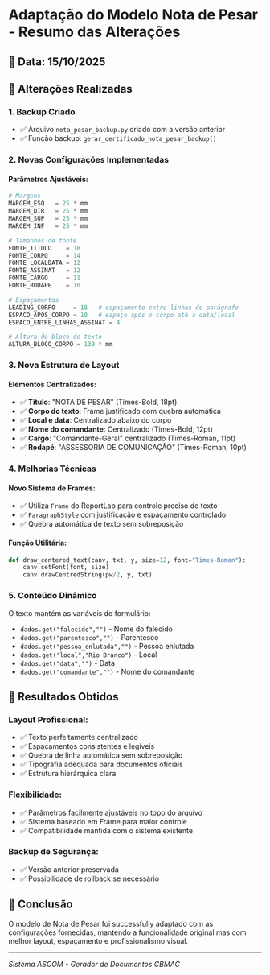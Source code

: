 # Adaptação do Modelo Nota de Pesar - Resumo das Alterações

## 📅 Data: 15/10/2025

## 🔄 Alterações Realizadas

### 1. **Backup Criado**
- ✅ Arquivo `nota_pesar_backup.py` criado com a versão anterior
- ✅ Função backup: `gerar_certificado_nota_pesar_backup()`

### 2. **Novas Configurações Implementadas**

#### **Parâmetros Ajustáveis:**
```python
# Margens
MARGEM_ESQ   = 25 * mm
MARGEM_DIR   = 25 * mm
MARGEM_SUP   = 25 * mm
MARGEM_INF   = 25 * mm

# Tamanhos de fonte
FONTE_TITULO    = 18
FONTE_CORPO     = 14
FONTE_LOCALDATA = 12
FONTE_ASSINAT   = 12
FONTE_CARGO     = 11
FONTE_RODAPE    = 10

# Espaçamentos
LEADING_CORPO     = 18   # espaçamento entre linhas do parágrafo
ESPACO_APOS_CORPO = 10   # espaço após o corpo até a data/local
ESPACO_ENTRE_LINHAS_ASSINAT = 4

# Altura do bloco de texto
ALTURA_BLOCO_CORPO = 130 * mm
```

### 3. **Nova Estrutura de Layout**

#### **Elementos Centralizados:**
- ✅ **Título**: "NOTA DE PESAR" (Times-Bold, 18pt)
- ✅ **Corpo do texto**: Frame justificado com quebra automática
- ✅ **Local e data**: Centralizado abaixo do corpo
- ✅ **Nome do comandante**: Centralizado (Times-Bold, 12pt)
- ✅ **Cargo**: "Comandante-Geral" centralizado (Times-Roman, 11pt)
- ✅ **Rodapé**: "ASSESSORIA DE COMUNICAÇÃO" (Times-Roman, 10pt)

### 4. **Melhorias Técnicas**

#### **Novo Sistema de Frames:**
- ✅ Utiliza `Frame` do ReportLab para controle preciso do texto
- ✅ `ParagraphStyle` com justificação e espaçamento controlado
- ✅ Quebra automática de texto sem sobreposição

#### **Função Utilitária:**
```python
def draw_centered_text(canv, txt, y, size=12, font="Times-Roman"):
    canv.setFont(font, size)
    canv.drawCentredString(pw/2, y, txt)
```

### 5. **Conteúdo Dinâmico**
O texto mantém as variáveis do formulário:
- `dados.get("falecido","")` - Nome do falecido
- `dados.get("parentesco","")` - Parentesco
- `dados.get("pessoa_enlutada","")` - Pessoa enlutada
- `dados.get("local","Rio Branco")` - Local
- `dados.get("data","")` - Data
- `dados.get("comandante","")` - Nome do comandante

## 🎯 **Resultados Obtidos**

### **Layout Profissional:**
- ✅ Texto perfeitamente centralizado
- ✅ Espaçamentos consistentes e legíveis
- ✅ Quebra de linha automática sem sobreposição
- ✅ Tipografia adequada para documentos oficiais
- ✅ Estrutura hierárquica clara

### **Flexibilidade:**
- ✅ Parâmetros facilmente ajustáveis no topo do arquivo
- ✅ Sistema baseado em Frame para maior controle
- ✅ Compatibilidade mantida com o sistema existente

### **Backup de Segurança:**
- ✅ Versão anterior preservada
- ✅ Possibilidade de rollback se necessário

## 📝 **Conclusão**
O modelo de Nota de Pesar foi successfully adaptado com as configurações fornecidas, mantendo a funcionalidade original mas com melhor layout, espaçamento e profissionalismo visual.

---
*Sistema ASCOM - Gerador de Documentos CBMAC*